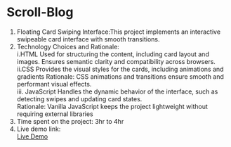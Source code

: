 # Scroll-Blog
1. Floating Card Swiping Interface:This project implements an interactive swipeable card interface with smooth transitions.
2. Technology Choices and Rationale: <br/>
   i.HTML 
Used for structuring the content, including card layout and images. 
Ensures semantic clarity and compatibility across browsers. <br/>
  ii.CSS
Provides the visual styles for the cards, including animations and gradients
Rationale: CSS animations and transitions ensure smooth and performant visual effects.<br/>
iii. JavaScript
Handles the dynamic behavior of the interface, such as detecting swipes and updating card states.<br/>
Rationale: Vanilla JavaScript keeps the project lightweight without requiring external libraries
3. Time spent on the project: 3hr to 4hr <br/>
4. Live demo link:<br/>
[Live Demo](https://scroll-blog.vercel.app/)  
